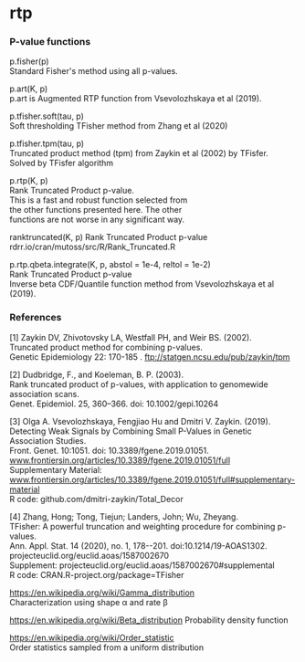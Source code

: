 # rtp

### P-value functions

p.fisher(p)  
Standard Fisher's method using all p-values.  

p.art(K, p)  
p.art is Augmented RTP function from Vsevolozhskaya et al (2019).  

p.tfisher.soft(tau, p)  
Soft thresholding TFisher method from Zhang et al (2020)  

p.tfisher.tpm(tau, p)  
Truncated product method (tpm) from Zaykin et al (2002) by TFisfer.  
Solved by TFisfer algorithm  


p.rtp(K, p)  
Rank Truncated Product p-value.  
This is a fast and robust function selected from  
the other functions presented here. The other  
functions are not worse in any significant way.  

ranktruncated(K, p) 
Rank Truncated Product p-value 
rdrr.io/cran/mutoss/src/R/Rank_Truncated.R 

p.rtp.qbeta.integrate(K, p, abstol = 1e-4, reltol = 1e-2)  
Rank Truncated Product p-value  
Inverse beta CDF/Quantile function method from Vsevolozhskaya et al (2019).

### References  
[1] Zaykin DV, Zhivotovsky LA, Westfall PH, and Weir BS. (2002).   
Truncated product method for combining p-values.   
Genetic Epidemiology 22: 170-185  .
ftp://statgen.ncsu.edu/pub/zaykin/tpm  

[2] Dudbridge, F., and Koeleman, B. P. (2003).   
Rank truncated product of p-values, with application to genomewide association scans.   
Genet. Epidemiol. 25, 360–366. doi: 10.1002/gepi.10264  

[3] Olga A. Vsevolozhskaya, Fengjiao Hu and Dmitri V. Zaykin. (2019).  
Detecting Weak Signals by Combining Small P-Values in Genetic Association Studies.  
Front. Genet. 10:1051. doi: 10.3389/fgene.2019.01051.  
www.frontiersin.org/articles/10.3389/fgene.2019.01051/full  
Supplementary Material:  
www.frontiersin.org/articles/10.3389/fgene.2019.01051/full#supplementary-material  
R code: github.com/dmitri-zaykin/Total_Decor  

[4] Zhang, Hong; Tong, Tiejun; Landers, John; Wu, Zheyang.  
TFisher: A powerful truncation and weighting procedure for combining p-values.  
Ann. Appl. Stat. 14 (2020), no. 1, 178--201. doi:10.1214/19-AOAS1302.  
projecteuclid.org/euclid.aoas/1587002670  
Supplement: projecteuclid.org/euclid.aoas/1587002670#supplemental  
R code: CRAN.R-project.org/package=TFisher  

https://en.wikipedia.org/wiki/Gamma_distribution  
Characterization using shape α and rate β  

https://en.wikipedia.org/wiki/Beta_distribution 
Probability density function 

https://en.wikipedia.org/wiki/Order_statistic   
Order statistics sampled from a uniform distribution  
